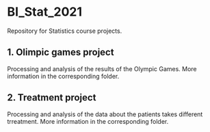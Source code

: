 # BI_Stat_2021
 Repository for Statistics course projects.
 
 ## 1. Olimpic games project
 
 Processing and analysis of the results of the Olympic Games. 
 More information in the corresponding folder.

## 2. Treatment project

Processing and analysis of the data about the patients takes different trreatment.
More information in the corresponding folder.